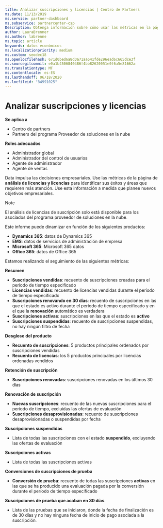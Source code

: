 ```yaml
---
title: Analizar suscripciones y licencias | Centro de Partners
ms.date: 11/13/2019
ms.service: partner-dashboard
ms.subservice: partnercenter-csp
Description: Obtenga información sobre cómo usar las métricas en la página de análisis de licencias y suscripción para identificar sus éxitos y áreas que requieren más atención.
author: LauraBrenner
ms.author: labrenne
ms.topic: article
keywords: datos económicos
ms.localizationpriority: medium
ms.custom: seodec18
ms.openlocfilehash: 671d0bed6a8d3a71aa641fde296ead6c665dce3f
ms.sourcegitcommit: e0a1b4506840486f4bb82620051e0f6a5e81662a
ms.translationtype: MT
ms.contentlocale: es-ES
ms.lasthandoff: 06/18/2020
ms.locfileid: "84991025"
---
```

# <a name="analyze-subscriptions-and-licenses"></a>Analizar suscripciones y licencias 

**Se aplica a**

- Centro de partners
- Partners del programa Proveedor de soluciones en la nube

**Roles adecuados**

- Administrador global
- Administrador del control de usuarios
- Agente de administrador
- Agente de ventas

Data impulsa las decisiones empresariales. Use las métricas de la página de **análisis de licencias y licencias** para identificar sus éxitos y áreas que requieren más atención. Use esta información a medida que planee nuevos objetivos empresariales.

> [!NOTE]
> El análisis de licencias de suscripción solo está disponible para los asociados del programa proveedor de soluciones en la nube.


Este informe puede dinamizar en función de los siguientes productos:

 - **Dynamics 365**: datos de Dynamics 365  
 - **EMS**: datos de servicios de administración de empresa  
 - **Microsoft 365**: Microsoft 365 datos  
 - **Office 365**: datos de Office 365  


Estamos realizando el seguimiento de las siguientes métricas:

**Resumen**  
 - **Suscripciones vendidas**: recuento de suscripciones creadas para el período de tiempo especificado  
 - **Licencias vendidas**: recuento de licencias vendidas durante el período de tiempo especificado   
 - **Suscripciones renovando en 30 días**: recuento de suscripciones en las que el estado es activo durante el período de tiempo especificado y en el que la **renovación** automático es verdadera
 - **Suscripciones activas**: suscripciones en las que el estado es **activo**  
 - **Suscripciones suspendidas**: recuento de suscripciones suspendidas, no hay ningún filtro de fecha  

**Desglose del producto**  
 - **Recuento de suscripciones**: 5 productos principales ordenados por suscripciones vendidas  
 - **Recuento de licencias**: los 5 productos principales por licencias ordenadas vendidos

**Retención de suscripción**
 - **Suscripciones renovadas**: suscripciones renovadas en los últimos 30 días  

**Renovación de suscripción**  
 - **Nuevas suscripciones**: recuento de las nuevas suscripciones para el período de tiempo, excluidas las ofertas de evaluación  
 - **Suscripciones desaprovisionadas**: recuento de suscripciones desaprovisionadas o suspendidas por fecha  

**Suscripciones suspendidas**  
 - Lista de todas las suscripciones con el estado **suspendido**, excluyendo las ofertas de evaluación  
  
**Suscripciones activas**
 - Lista de todas las suscripciones activas  

**Conversiones de suscripciones de prueba**  
 - **Conversión de prueba**: recuento de todas las suscripciones **activas** en las que se ha producido una evaluación pagada por la conversión durante el período de tiempo especificado  

**Suscripciones de prueba que acaban en 30 días**  
 - Lista de las pruebas que se iniciaron, donde la fecha de finalización es de 30 días y no hay ninguna fecha de inicio de pago asociada a la suscripción.  

  
